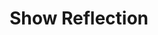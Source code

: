 ---
title: "Show Reflection"
description: "Show Reflection"
pubDate: "2024-02-01"
updateDate: "2024-02-01"
heroImage: "./assets/2.png"
shader: 
    src: "/lighting/show_reflection.frag"
---